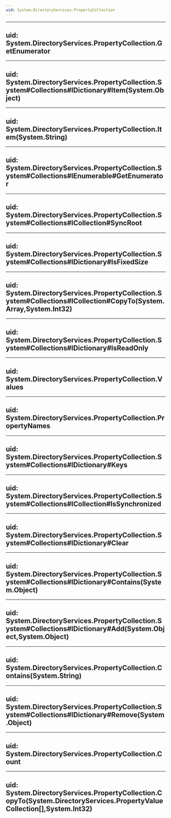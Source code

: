 ```yaml
---
uid: System.DirectoryServices.PropertyCollection
---
```


---
uid: System.DirectoryServices.PropertyCollection.GetEnumerator
---

---
uid: System.DirectoryServices.PropertyCollection.System#Collections#IDictionary#Item(System.Object)
---

---
uid: System.DirectoryServices.PropertyCollection.Item(System.String)
---

---
uid: System.DirectoryServices.PropertyCollection.System#Collections#IEnumerable#GetEnumerator
---

---
uid: System.DirectoryServices.PropertyCollection.System#Collections#ICollection#SyncRoot
---

---
uid: System.DirectoryServices.PropertyCollection.System#Collections#IDictionary#IsFixedSize
---

---
uid: System.DirectoryServices.PropertyCollection.System#Collections#ICollection#CopyTo(System.Array,System.Int32)
---

---
uid: System.DirectoryServices.PropertyCollection.System#Collections#IDictionary#IsReadOnly
---

---
uid: System.DirectoryServices.PropertyCollection.Values
---

---
uid: System.DirectoryServices.PropertyCollection.PropertyNames
---

---
uid: System.DirectoryServices.PropertyCollection.System#Collections#IDictionary#Keys
---

---
uid: System.DirectoryServices.PropertyCollection.System#Collections#ICollection#IsSynchronized
---

---
uid: System.DirectoryServices.PropertyCollection.System#Collections#IDictionary#Clear
---

---
uid: System.DirectoryServices.PropertyCollection.System#Collections#IDictionary#Contains(System.Object)
---

---
uid: System.DirectoryServices.PropertyCollection.System#Collections#IDictionary#Add(System.Object,System.Object)
---

---
uid: System.DirectoryServices.PropertyCollection.Contains(System.String)
---

---
uid: System.DirectoryServices.PropertyCollection.System#Collections#IDictionary#Remove(System.Object)
---

---
uid: System.DirectoryServices.PropertyCollection.Count
---

---
uid: System.DirectoryServices.PropertyCollection.CopyTo(System.DirectoryServices.PropertyValueCollection[],System.Int32)
---
